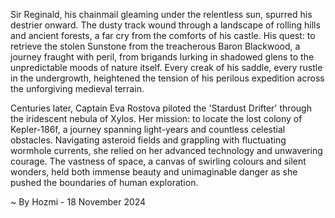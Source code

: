 
Sir Reginald, his chainmail gleaming under the relentless sun, spurred his destrier onward.  The dusty track wound through a landscape of rolling hills and ancient forests, a far cry from the comforts of his castle.  His quest: to retrieve the stolen Sunstone from the treacherous Baron Blackwood, a journey fraught with peril, from brigands lurking in shadowed glens to the unpredictable moods of nature itself. Every creak of his saddle, every rustle in the undergrowth, heightened the tension of his perilous expedition across the unforgiving medieval terrain.

Centuries later, Captain Eva Rostova piloted the 'Stardust Drifter' through the iridescent nebula of Xylos. Her mission: to locate the lost colony of Kepler-186f, a journey spanning light-years and countless celestial obstacles.  Navigating asteroid fields and grappling with fluctuating wormhole currents, she relied on her advanced technology and unwavering courage. The vastness of space, a canvas of swirling colours and silent wonders, held both immense beauty and unimaginable danger as she pushed the boundaries of human exploration.

~ By Hozmi - 18 November 2024
